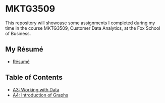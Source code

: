# MKTG3509
This repository will showcase some assignments I completed during my time 
in the course MKTG3509, Customer Data Analytics, at the Fox School of Business.

## My Résumé
- [Résumé](https://colab.research.google.com/drive/1g8osVIKZ6W-xO4Y0HX_qt7SKJB8bD2ez?authuser=1)

## Table of Contents
- [A3: Working with Data](https://colab.research.google.com/drive/1KzoEwu9nSst_LcPb7Gar6CpHyAjy8825?authuser=1)
- [A4: Introduction of Graphs](https://colab.research.google.com/drive/1KzoEwu9nSst_LcPb7Gar6CpHyAjy8825?authuser=1)
